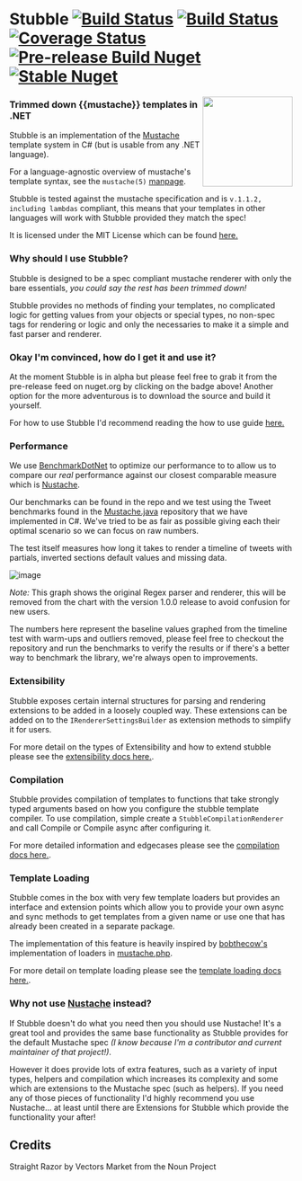 # Stubble [![Build Status](https://img.shields.io/appveyor/ci/Romanx/stubble-ceybe/master.svg?style=flat-square)](https://ci.appveyor.com/project/Romanx/stubble-ceybe/branch/master) [![Build Status](https://travis-ci.org/StubbleOrg/Stubble.svg?branch=master)](https://travis-ci.org/StubbleOrg/Stubble) [![Coverage Status](https://img.shields.io/coveralls/StubbleOrg/Stubble.svg?style=flat-square)](https://coveralls.io/github/StubbleOrg/Stubble) [![Pre-release Build Nuget](https://img.shields.io/nuget/vpre/Stubble.Core.svg?style=flat-square&label=nuget%20pre)](https://www.nuget.org/packages/Stubble.Core/) [![Stable Nuget](https://img.shields.io/nuget/v/Stubble.Core.svg?style=flat-square)](https://www.nuget.org/packages/Stubble.Core/)

<img align="right" width="160px" height="160px" src="assets/logo-256.png">

### Trimmed down {{mustache}} templates in .NET

Stubble is an implementation of the [Mustache](http://mustache.github.com/) template system in C# (but is usable from any .NET language).

For a language-agnostic overview of mustache's template syntax, see the `mustache(5)` [manpage](http://mustache.github.com/mustache.5.html).

Stubble is tested against the mustache specification and is `v.1.1.2, including lambdas` compliant, this means that your templates in other languages will work with Stubble provided they match the spec!

It is licensed under the MIT License which can be found [here.](/licence.md)

### Why should I use Stubble?
Stubble is designed to be a spec compliant mustache renderer with only the bare essentials, *you could say the rest has been trimmed down!*

Stubble provides no methods of finding your templates, no complicated logic for getting values from your objects or special types, no non-spec tags for rendering or logic and only the necessaries to make it a simple and fast parser and renderer.

### Okay I'm convinced, how do I get it and use it?
At the moment Stubble is in alpha but please feel free to grab it from the pre-release feed on nuget.org by clicking on the badge above! Another option for the more adventurous is to download the source and build it yourself.

For how to use Stubble I'd recommend reading the how to use guide [here.](https://github.com/Romanx/Stubble/wiki)

### Performance
We use [BenchmarkDotNet](benchmarkdotnet.org) to optimize our performance to to allow us to compare our _real_ performance against our closest comparable measure which is [Nustache](https://github.com/jdiamond/Nustache/).

Our benchmarks can be found in the repo and we test using the Tweet benchmarks found in the [Mustache.java](https://github.com/spullara/mustache.java) repository that we have implemented in C#. We've tried to be as fair as possible giving each their optimal scenario so we can focus on raw numbers.

The test itself measures how long it takes to render a timeline of tweets with partials, inverted sections default values and missing data.

![image](https://docs.google.com/spreadsheets/d/1QRKCy1GkwvI-pZqQaqcEHRHxWTRkz0aFXSt4O-zgOIk/pubchart?oid=572928806&format=image)

_Note:_ This graph shows the original Regex parser and renderer, this will be removed from the chart with the version 1.0.0 release to avoid confusion for new users.

The numbers here represent the baseline values graphed from the timeline test with warm-ups and outliers removed, please feel free to checkout the repository and run the benchmarks to verify the results or if there's a better way to benchmark the library, we're always open to improvements.

### Extensibility
Stubble exposes certain internal structures for parsing and rendering extensions to be added in a loosely coupled way.
These extensions can be added on to the `IRendererSettingsBuilder` as extension methods to simplify it for users.

For more detail on the types of Extensibility and how to extend stubble please see the [extensibility docs here.](/docs/extensibility.md).

### Compilation
Stubble provides compilation of templates to functions that take strongly typed arguments based on how you configure the stubble template compiler.
To use compilation, simple create a `StubbleCompilationRenderer` and call Compile or Compile async after configuring it.

For more detailed information and edgecases please see the [compilation docs here.](/docs/compilation.md).

### Template Loading
Stubble comes in the box with very few template loaders but provides an interface and extension points which allow you to provide your own async and sync methods to get templates from a given name or use one that has already been created in a separate package.

The implementation of this feature is heavily inspired by [bobthecow's](https://github.com/bobthecow/) implementation of loaders in [mustache.php](https://github.com/bobthecow/mustache.php/).

For more detail on template loading please see the [template loading docs here.](/docs/template-loading.md).

### Why not use [Nustache](https://github.com/jdiamond/Nustache/) instead?
If Stubble doesn't do what you need then you should use Nustache! It's a great tool and provides the same base functionality as Stubble provides for the default Mustache spec *(I know because I'm a contributor and current maintainer of that project!)*.

However it does provide lots of extra features, such as a variety of input types, helpers and compilation which increases its complexity and some which are extensions to the Mustache spec (such as helpers). If you need any of those pieces of functionality I'd highly recommend you use Nustache... at least until there are Extensions for Stubble which provide the functionality your after!

## Credits

Straight Razor by Vectors Market from the Noun Project